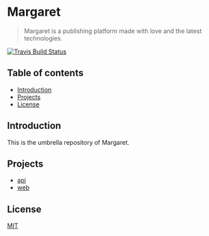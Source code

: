 # Margaret

> Margaret is a publishing platform made with love and the latest technologies.

[![Travis Build Status](https://travis-ci.org/strattadb/margaret.svg?branch=develop)](https://travis-ci.org/strattadb/margaret)

## Table of contents

* [Introduction](#introduction)
* [Projects](#projects)
* [License](#license)

## Introduction

This is the umbrella repository of Margaret.

## Projects

* [api](./projects/api)
* [web](./projects/web)

## License

[MIT](https://opensource.org/licenses/MIT)
